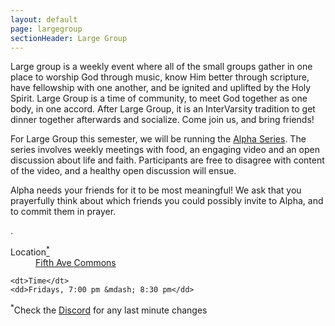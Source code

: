 ```yaml
---
layout: default
page: largegroup
sectionHeader: Large Group
---
```


<!-- <p>
While the online format is new this year we still look forward to gathering to worship God together, know Him better through scripture, have fellowship with one another, and be ignited and uplifted by the Holy Spirit. Large group is a time where the expectation is to meet God together as one body, in one accord. Come join us!
</p>
<div class="cogs cogs-large">
  <dl>
    <dt>Location</dt> <dd><a href="https://discord.gg/Af8Y8Zn" target="_blank">Discord</a></dd>
    <dt>Time</dt> <dd>Fridays, 7:30 pm EST</dd>
  </dl>
</div> -->

<p>
Large group is a weekly event where all of the small groups gather in one place to worship God through music, know Him better through scripture, have fellowship with one another, and be ignited and uplifted by the Holy Spirit. Large Group is a time of community, to meet God together as one body, in one accord. After Large Group, it is an InterVarsity tradition to get dinner together afterwards and socialize. Come join us, and bring friends!
</p>
<!-- <br/>
<p>
This semester we are trying something different, and will be doing a discussion series on the history of Christianity, which we hope will give us a nice understanding of the context of the scripture we study.
</p> -->

<p>
For Large Group this semester, we will be running the <a href="https://www.youtube.com/watch?v=_fyjL4NsAfM" target="_blank">Alpha Series</a>. The series involves weekly meetings with food, an engaging video and an open discussion about life and faith. Participants are free to disagree with content of the video, and a healthy open discussion will ensue.
</p>

<p>Alpha needs your friends for it to be most meaningful! We ask that you prayerfully think about which friends you could possibly invite to Alpha, and to commit them in prayer.</p>.
<!-- Fill out this <a href="https://forms.gle/mDxTPt8Xv5wv6S8X7" target="_blank">Google Form</a> as part of this commitment.</p> -->

<div class="cogs cogs-large">
  <dl>
    <dt>Location<a href="#location-addendum"><sup>*</sup></a></dt>
    <dd><a href="https://maps.app.goo.gl/TDHorMbT2i1KzUDZ6" target="_blank">Fifth Ave Commons</a></dd>
    
    <dt>Time</dt>
    <dd>Fridays, 7:00 pm &mdash; 8:30 pm</dd>
  </dl>
</div>

<p id="location-addendum">
  <sup>*</sup>Check the <a href="https://discord.gg/Af8Y8Zn" target="_blank">Discord</a> for any last minute changes
</p>
